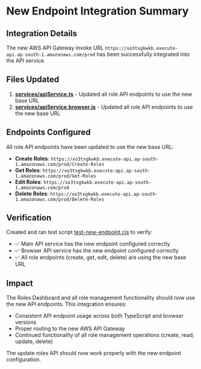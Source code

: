 # New Endpoint Integration Summary

## Integration Details

The new AWS API Gateway invoke URL `https://xo3txgkwkb.execute-api.ap-south-1.amazonaws.com/prod` has been successfully integrated into the API service.

## Files Updated

1. **[services/apiService.ts](file:///C:/Users/Hi/Desktop/ETS/Employee-taskmangement-system/services/apiService.ts)** - Updated all role API endpoints to use the new base URL
2. **[services/apiService.browser.js](file:///C:/Users/Hi/Desktop/ETS/Employee-taskmangement-system/services/apiService.browser.js)** - Updated all role API endpoints to use the new base URL

## Endpoints Configured

All role API endpoints have been updated to use the new base URL:

- **Create Roles**: `https://xo3txgkwkb.execute-api.ap-south-1.amazonaws.com/prod/Create-Roles`
- **Get Roles**: `https://xo3txgkwkb.execute-api.ap-south-1.amazonaws.com/prod/Get-Roles`
- **Edit Roles**: `https://xo3txgkwkb.execute-api.ap-south-1.amazonaws.com/prod`
- **Delete Roles**: `https://xo3txgkwkb.execute-api.ap-south-1.amazonaws.com/prod/Delete-Roles`

## Verification

Created and ran test script [test-new-endpoint.cjs](file:///C:/Users/Hi/Desktop/ETS/Employee-taskmangement-system/test-new-endpoint.cjs) to verify:
- ✅ Main API service has the new endpoint configured correctly
- ✅ Browser API service has the new endpoint configured correctly
- ✅ All role endpoints (create, get, edit, delete) are using the new base URL

## Impact

The Roles Dashboard and all role management functionality should now use the new API endpoints. This integration ensures:
- Consistent API endpoint usage across both TypeScript and browser versions
- Proper routing to the new AWS API Gateway
- Continued functionality of all role management operations (create, read, update, delete)

The update roles API should now work properly with the new endpoint configuration.